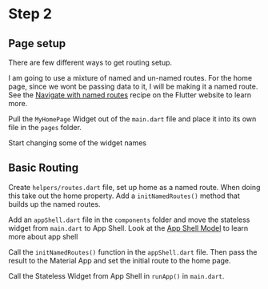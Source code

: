 # Step 2
## Page setup

There are few different ways to get routing setup.

I am going to use a mixture of named and un-named routes. For the home page, since we wont be passing data to it, I will be making it a named route.
See the [Navigate with named routes](https://flutter.dev/docs/cookbook/navigation/named-routes) recipe on the Flutter website to learn more.

Pull the `MyHomePage` Widget out of the `main.dart` file and place it into its own file in the `pages` folder.

Start changing some of the widget names

## Basic Routing

Create `helpers/routes.dart` file, set up home as a named route. When doing this take out the home property.
Add a `initNamedRoutes()` method that builds up the named routes.

Add an `appShell.dart` file in the `components` folder and move the stateless widget from `main.dart` to App Shell.
Look at the [App Shell Model](https://developers.google.com/web/fundamentals/architecture/app-shell) to learn more about app shell

Call the `initNamedRoutes()` function in the `appShell.dart` file. Then pass the result to the Material App and set the initial route to the home page.

Call the Stateless Widget from App Shell in `runApp()` in `main.dart`.